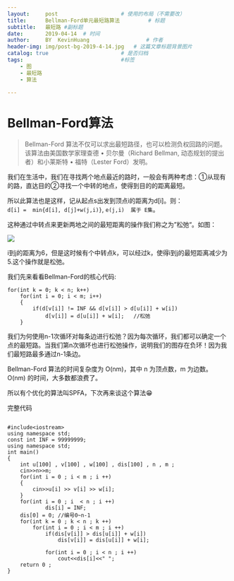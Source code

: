 ```yaml
---
layout:     post   				    # 使用的布局（不需要改）
title:      Bellman-Ford单元最短路算法			# 标题 
subtitle:   最短路 #副标题
date:       2019-04-14	# 时间
author:     BY 	KevinHuang					# 作者
header-img: img/post-bg-2019-4-14.jpg 	# 这篇文章标题背景图片
catalog: true 						# 是否归档
tags:								#标签
    - 图
    - 最短路
    - 算法
    
---
```


# Bellman-Ford算法  
>Bellman-Ford 算法不仅可以求出最短路径，也可以检测负权回路的问题。该算法由美国数学家理查德 • 贝尔曼（Richard Bellman, 动态规划的提出者）和小莱斯特 • 福特（Lester Ford）发明。  


我们在生活中，我们在寻找两个地点最近的路时，一般会有两种考虑：①从现有的路，直达目的②寻找一个中转的地点，使得到目的的距离最短。  

所以此算法也是这样，记从起点s出发到顶点i的距离为d[i]。则：  
```d[i] =  min{d[i], d[j]+w(j,i)}```, ```e(j,i)  属于 E集```。  

这种通过中转点来更新两地之间的最短距离的操作我们称之为”松弛“。如图：  

![](https://github-blog-kevinhuang-1304012368.cos.ap-shanghai.myqcloud.com/img/20201024222823.png)  

i到j的距离为6，但是这时候有个中转点k，可以经过k，使得i到j的最短距离减少为5.这个操作就是松弛。  

我们先来看看Bellman-Ford的核心代码: 

```  
for(int k = 0; k < n; k++)
	for(int i = 0; i < m; i++)
	{
		if(d[v[i]] != INF && d[v[i]] > d[u[i]] + w[i])
			d[v[i]] = d[u[i]] + w[i];	//松弛
	}
```

我们为何使用n-1次循环对每条边进行松弛？因为每次循环，我们都可以确定一个点的最短路。当我们第n次循环也进行松弛操作，说明我们的图存在负环！因为我们最短路最多通过n-1条边。  

Bellman-Ford 算法的时间复杂度为 O(nm)，其中 n 为顶点数，m 为边数。
O(nm) 的时间，大多数都浪费了。  

所以有个优化的算法叫SPFA，下次再来谈这个算法😁 

完整代码

```

#include<iostream>
using namespace std;
const int INF = 99999999;
using namespace std;
int main()
{
    int u[100] , v[100] , w[100] , dis[100] , n , m ;
    cin>>n>>m;
    for(int i = 0 ; i < m ; i ++)
    {
        cin>>u[i] >> v[i] >> w[i];
    }
    for(int i = 0 ; i  < n ; i ++)
    		dis[i] = INF;
    dis[0] = 0; //编号0~n-1
    for(int k = 0 ; k < n ; k ++)
        for(int i = 0 ; i < m ; i ++)
            if(dis[v[i]] > dis[u[i]] + w[i])
                dis[v[i]] = dis[u[i]] + w[i];
               
            for(int i = 0 ; i < n ; i ++)
                cout<<dis[i]<<" ";
    return 0 ;
}
```



